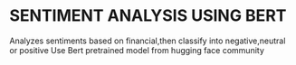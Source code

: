 # SENTIMENT ANALYSIS USING BERT

Analyzes sentiments based on financial,then classify into negative,neutral or positive
Use Bert pretrained model from hugging face community


